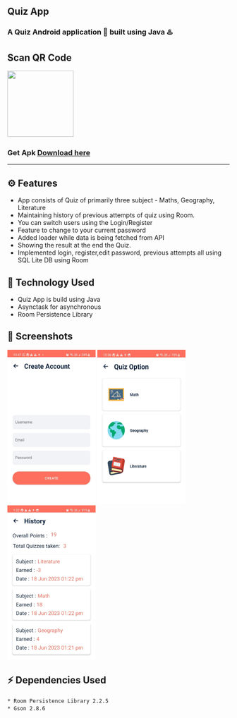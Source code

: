 ## Quiz App
### A Quiz Android application 📱 built using Java ♨️
## Scan QR Code
 <img src="https://raw.githubusercontent.com/pikachu404/Quiz-App/master/screenshots/qrCodeForApk.png"
width="150" height="150"> 

### Get Apk [Download here](https://raw.githubusercontent.com/pikachu404/Quiz-App/master/app/release/app-release.apk)
------------
## ⚙️ Features
* App consists of Quiz of primarily three subject - Maths, Geography, Literature
* Maintaining history of previous attempts of quiz using Room.
* You can switch users using the Login/Register
* Feature to change to your current password
* Added loader while data is being fetched from API
* Showing the result at the end the Quiz.
* Implemented login, register,edit password, previous attempts all using SQL Lite DB using Room 

## 🚀 Technology Used

* Quiz App is build using Java
* Asynctask for asynchronous
* Room Persistence Library

## 📸 Screenshots


<img src="Screenshots/Create account.jpeg" width="200"  height="350">  <img src="Screenshots/Quiz options.jpeg" width="200" height="350"> <img src="Screenshots/History.jpeg" width="200" height="350">

## ⚡ Dependencies Used
```sh
* Room Persistence Library 2.2.5
* Gson 2.8.6
```
